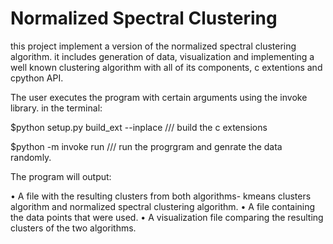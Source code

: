 # Normalized Spectral Clustering
this project implement a version of the normalized spectral clustering algorithm.
it includes generation of data, visualization and implementing a well known clustering algorithm with all of its components, c extentions 
and cpython API.


 The user executes the program with certain arguments using the invoke library.
in the terminal:

 $python setup.py build_ext --inplace ///  build the c extensions
 
 $python -m invoke run  /// run the progrgram and genrate the data randomly.
 
 

 The program will output:

• A file with the resulting clusters from both algorithms- kmeans clusters algorithm and normalized spectral clustering algorithm.
• A file containing the data points that were used.
• A visualization file comparing the resulting clusters of the two algorithms.


